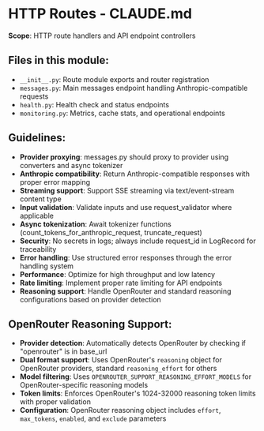 # HTTP Routes - CLAUDE.md

**Scope**: HTTP route handlers and API endpoint controllers

## Files in this module:
- `__init__.py`: Route module exports and router registration
- `messages.py`: Main messages endpoint handling Anthropic-compatible requests
- `health.py`: Health check and status endpoints
- `monitoring.py`: Metrics, cache stats, and operational endpoints

## Guidelines:
- **Provider proxying**: messages.py should proxy to provider using converters and async tokenizer
- **Anthropic compatibility**: Return Anthropic-compatible responses with proper error mapping
- **Streaming support**: Support SSE streaming via text/event-stream content type
- **Input validation**: Validate inputs and use request_validator where applicable
- **Async tokenization**: Await tokenizer functions (count_tokens_for_anthropic_request, truncate_request)
- **Security**: No secrets in logs; always include request_id in LogRecord for traceability
- **Error handling**: Use structured error responses through the error handling system
- **Performance**: Optimize for high throughput and low latency
- **Rate limiting**: Implement proper rate limiting for API endpoints
- **Reasoning support**: Handle OpenRouter and standard reasoning configurations based on provider detection

## OpenRouter Reasoning Support:
- **Provider detection**: Automatically detects OpenRouter by checking if "openrouter" is in base_url
- **Dual format support**: Uses OpenRouter's `reasoning` object for OpenRouter providers, standard `reasoning_effort` for others
- **Model filtering**: Uses `OPENROUTER_SUPPORT_REASONING_EFFORT_MODELS` for OpenRouter-specific reasoning models
- **Token limits**: Enforces OpenRouter's 1024-32000 reasoning token limits with proper validation
- **Configuration**: OpenRouter reasoning object includes `effort`, `max_tokens`, `enabled`, and `exclude` parameters
